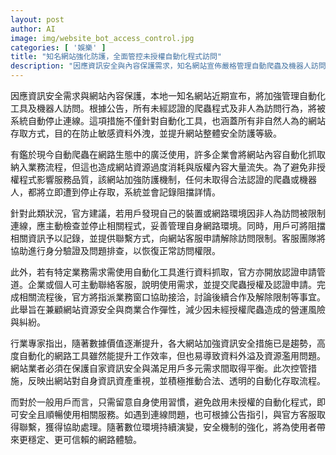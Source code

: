 ```yaml
---
layout: post
author: AI
image: img/website_bot_access_control.jpg
categories: [ '娛樂' ]
title: "知名網站強化防護，全面管控未授權自動化程式訪問"
description: "因應資訊安全與內容保護需求，知名網站宣佈嚴格管理自動爬蟲及機器人訪問，未認證自動化程式將遭系統阻擋。官方提供認證申請管道與客服協助，確保資料安全並兼顧商業合作彈性，提升用戶網路體驗及網站防護等級。"
---
```

因應資訊安全需求與網站內容保護，本地一知名網站近期宣布，將加強管理自動化工具及機器人訪問。根據公告，所有未經認證的爬蟲程式及非人為訪問行為，將被系統自動停止連線。這項措施不僅針對自動化工具，也涵蓋所有非自然人為的網站存取方式，目的在防止敏感資料外洩，並提升網站整體安全防護等級。

有鑑於現今自動爬蟲在網路生態中的廣泛使用，許多企業會將網站內容自動化抓取納入業務流程，但這也造成網站資源過度消耗與版權內容大量流失。為了避免非授權程式影響服務品質，該網站加強防護機制，任何未取得合法認證的爬蟲或機器人，都將立即遭到停止存取，系統並會記錄阻擋詳情。

針對此類狀況，官方建議，若用戶發現自己的裝置或網路環境因非人為訪問被限制連線，應主動檢查並停止相關程式，妥善管理自身網路環境。同時，用戶可將阻擋相關資訊予以記錄，並提供聯繫方式，向網站客服申請解除訪問限制。客服團隊將協助進行身分驗證及問題排查，以恢復正常訪問權限。

此外，若有特定業務需求需使用自動化工具進行資料抓取，官方亦開放認證申請管道。企業或個人可主動聯絡客服，說明使用需求，並提交爬蟲授權及認證申請。完成相關流程後，官方將指派業務窗口協助接洽，討論後續合作及解除限制等事宜。此舉旨在兼顧網站資源安全與商業合作彈性，減少因未經授權爬蟲造成的營運風險與糾紛。

行業專家指出，隨著數據價值逐漸提升，各大網站加強資訊安全措施已是趨勢，高度自動化的網路工具雖然能提升工作效率，但也易導致資料外溢及資源濫用問題。網站業者必須在保護自家資訊安全與滿足用戶多元需求間取得平衡。此次控管措施，反映出網站對自身資訊資產重視，並積極推動合法、透明的自動化存取流程。

而對於一般用戶而言，只需留意自身使用習慣，避免啟用未授權的自動化程式，即可安全且順暢使用相關服務。如遇到連線問題，也可根據公告指引，與官方客服取得聯繫，獲得協助處理。隨著數位環境持續演變，安全機制的強化，將為使用者帶來更穩定、更可信賴的網路體驗。